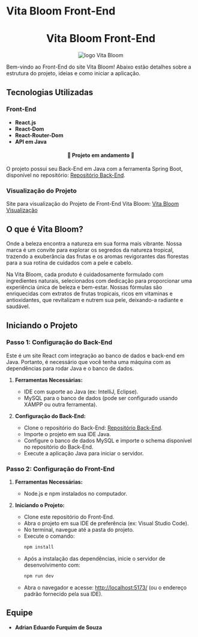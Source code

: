# Vita Bloom Front-End

<h1 align="center">Vita Bloom Front-End</h1>

<div align="center">
  <img src="https://github.com/AdrianFurquim/VitaBloom-Back-End/assets/116688048/0b5a8582-c31e-45bb-93ea-67ed58191def" alt="logo Vita Bloom" />
</div>

Bem-vindo ao Front-End do site Vita Bloom! Abaixo estão detalhes sobre a estrutura do projeto, ideias e como iniciar a aplicação.

## Tecnologias Utilizadas

### Front-End
- **React.js**
- **React-Dom**
- **React-Router-Dom**
- **API em Java**

<h4 align="center">🚧 Projeto em andamento 🚧</h4>

O projeto possui seu Back-End em Java com a ferramenta Spring Boot, disponível no repositório: [Repositório Back-End](https://github.com/AdrianFurquim/VitaBloom-Back-End.git).

### Visualização do Projeto

Site para visualização do Projeto de Front-End Vita Bloom: [Vita Bloom Visualização](https://vitabloom.netlify.app/)

## O que é Vita Bloom?

Onde a beleza encontra a natureza em sua forma mais vibrante. Nossa marca é um convite para explorar os segredos da natureza tropical, trazendo a exuberância das frutas e os aromas revigorantes das florestas para a sua rotina de cuidados com a pele e cabelo.

Na Vita Bloom, cada produto é cuidadosamente formulado com ingredientes naturais, selecionados com dedicação para proporcionar uma experiência única de beleza e bem-estar. Nossas fórmulas são enriquecidas com extratos de frutas tropicais, ricos em vitaminas e antioxidantes, que revitalizam e nutrem sua pele, deixando-a radiante e saudável.

## Iniciando o Projeto

### Passo 1: Configuração do Back-End

Este é um site React com integração ao banco de dados e back-end em Java. Portanto, é necessário que você tenha uma máquina com as dependências para rodar Java e o banco de dados.

1. **Ferramentas Necessárias:**
   - IDE com suporte ao Java (ex: IntelliJ, Eclipse).
   - MySQL para o banco de dados (pode ser configurado usando XAMPP ou outra ferramenta).

2. **Configuração do Back-End:**
   - Clone o repositório do Back-End: [Repositório Back-End](https://github.com/AdrianFurquim/VitaBloom-Back-End.git).
   - Importe o projeto em sua IDE Java.
   - Configure o banco de dados MySQL e importe o schema disponível no repositório do Back-End.
   - Execute a aplicação Java para iniciar o servidor.

### Passo 2: Configuração do Front-End

1. **Ferramentas Necessárias:**
   - Node.js e npm instalados no computador.

2. **Iniciando o Projeto:**
   - Clone este repositório do Front-End.
   - Abra o projeto em sua IDE de preferência (ex: Visual Studio Code).
   - No terminal, navegue até a pasta do projeto.
   - Execute o comando:
     ```bash
     npm install
     ```
   - Após a instalação das dependências, inicie o servidor de desenvolvimento com:
     ```bash
     npm run dev
     ```
   - Abra o navegador e acesse: [http://localhost:5173/](http://localhost:5173/) (ou o endereço padrão fornecido pela sua IDE).

## Equipe

- **Adrian Eduardo Furquim de Souza**
